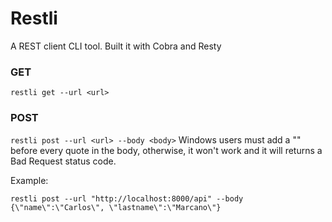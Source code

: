 # Restli
A REST client CLI tool. Built it with Cobra and Resty

 ### GET
 ``
 restli get --url <url>
 ``
 
 ### POST
 
 ``
 restli post --url <url> --body <body>
 ``
Windows users must add a "\" before every quote in the body, otherwise, it won't work and it will returns a Bad Request status code.

Example:

``
restli post --url "http://localhost:8000/api" --body {\"name\":\"Carlos\", \"lastname\":\"Marcano\"}
``
